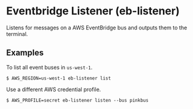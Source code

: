 # Eventbridge Listener (eb-listener)

Listens for messages on a AWS EventBridge bus and outputs them to the terminal.

## Examples

To list all event buses in `us-west-1`.

`$ AWS_REGION=us-west-1 eb-listener list`

Use a different AWS credential profile.

`$ AWS_PROFILE=secret eb-listener listen --bus pinkbus`
